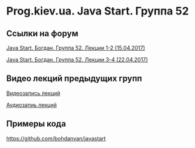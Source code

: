 Prog.kiev.ua. Java Start. Группа 52
===

## Cсылки на форум

[Java Start. Богдан. Группа 52. Лекции 1-2 (15.04.2017)](https://prog.kiev.ua/forum/index.php/topic,2875.0.html)

[Java Start. Богдан. Группа 52. Лекции 3-4 (22.04.2017)](https://prog.kiev.ua/forum/index.php/topic,2885.0.html)

## Видео лекций предыдущих групп

[Видеозапись лекций](https://mega.nz/#F!SRclnQQT)

[Аудиозапиь лекций](https://mega.nz/#F!GY8UjTBS)

## Примеры кода

https://github.com/bohdanvan/javastart
